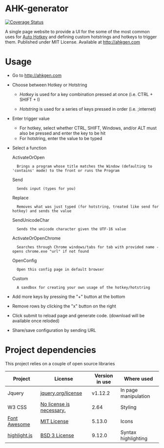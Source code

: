 # AHK-generator

[![Coverage Status](https://coveralls.io/repos/github/mshafer1/AHK-generator/badge.svg?branch=master)](https://coveralls.io/github/mshafer1/AHK-generator?branch=master)

A single page website to provide a UI for the some of the most common uses for [Auto Hotkey](https://autohotkey.com/ "Autohotkey.com") and defining custom hotstrings and hotkeys to trigger them.
Published under MIT License.
Available at <http://ahkgen.com>


# Usage
* Go to <http://ahkgen.com>
* Choose between Hotkey or Hotstring

   * *Hotkey* is used for a key combination pressed at once (i.e. CTRL + SHIFT + I)
   
   * *Hotstring* is used for a series of keys pressed in order (i.e. ;internet)

* Enter trigger value
    * For hotkey, select whether CTRL, SHIFT, Windows, and/or ALT must also be pressed and enter the key to be hit
    * For hotstring, enter the value to be typed

* Select a function

    ActivateOrOpen

        Brings a program whose title matches the Window (defaulting to 'contains' mode) to the front or runs the Program

    Send

        Sends input (types for you)

    Replace

        Removes what was just typed (for hotstring, treated like send for hotkey) and sends the value

    SendUnicodeChar

        Sends the unicode character given the UTF-16 value

    ActivateOrOpenChrome

        Searches through Chrome windows/tabs for tab with provided name - opens chrome.exe "url" if not found

    OpenConfig

        Open this config page in default browser

    Custom

        A sandbox for creating your own usage of the hotkey/hotstring

* Add more keys by pressing the "+" button at the bottom

* Remove rows by clicking the "x" button on the right

* Click submit to reload page and generate code. (download will be available once reloded)

* Share/save configuration by sending URL


# Project dependencies
This project relies on a couple of open source libraries

| Project | License | Version in use | Where used | 
 --- | --- | --- | --- |
 Jquery | [jquery.org/license](https://jquery.org/license "JQuery license page") | v1.12.2 | In page manipulation
 W3 CSS | [No license is necessary.](https://www.w3schools.com/w3css/ "W3 CSS home page") | 2.64 | Styling
 [Font Awesome](http://fontawesome.io/icons) | [MIT License](https://opensource.org/licenses/MIT "OpenSource.org page" ) | 5.13.0 | Icons
[highlight.js](https://highlightjs.org/) | [BSD 3 License](https://github.com/isagalaev/highlight.js/blob/master/LICENSE "Github License page") | 9.12.0 | Syntax highlighting